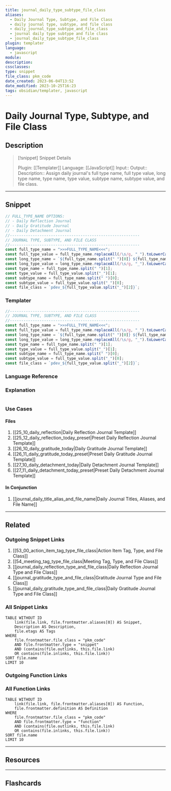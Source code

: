 ```yaml
---
title: journal_daily_type_subtype_file_class
aliases:
  - Daily Journal Type, Subtype, and File Class
  - daily journal type, subtype, and file class
  - daily_journal_type_subtype_and_file_class
  - journal daily type subtype and file class
  - journal_daily_type_subtype_file_class
plugin: templater
language:
  - javascript
module:
description:
cssclasses:
type: snippet
file_class: pkm_code
date_created: 2023-06-04T13:52
date_modified: 2023-10-25T16:23
tags: obsidian/templater, javascript
---
```

# Daily Journal Type, Subtype, and File Class

## Description

> [!snippet] Snippet Details
>
> Plugin: [[Templater]]
> Language: [[JavaScript]]
> Input::
> Output::
> Description:: Assign daily journal's full type name, full type value, long type name, type name, type value, subtype name, subtype value, and file class.

---

## Snippet

<!-- Add the full code including explanatory comments  -->

```javascript
// FULL_TYPE_NAME OPTIONS:
// - Daily Reflection Journal
// - Daily Gratitude Journal
// - Daily Detachment Journal
//---------------------------------------------------------
// JOURNAL TYPE, SUBTYPE, AND FILE CLASS
//---------------------------------------------------------
const full_type_name = ">>>FULL_TYPE_NAME<<<";
const full_type_value = full_type_name.replaceAll(/\s/g, "_").toLowerCase();
const long_type_name = `${full_type_name.split(" ")[0]} ${full_type_name.split(" ")[1]}`;
const long_type_value = long_type_name.replaceAll(/\s/g, "_").toLowerCase();
const type_name = full_type_name.split(" ")[1];
const type_value = full_type_value.split("_")[1];
const subtype_name = full_type_name.split(" ")[0];
const subtype_value = full_type_value.split("_")[0];
const file_class = `pdev_${full_type_value.split("_")[2]}`;
```

### Templater

<!-- Add the full code excluding explanatory comments  -->

```javascript
//---------------------------------------------------------
// JOURNAL TYPE, SUBTYPE, AND FILE CLASS
//---------------------------------------------------------
const full_type_name = ">>>FULL_TYPE_NAME<<<";
const full_type_value = full_type_name.replaceAll(/\s/g, "_").toLowerCase();
const long_type_name = `${full_type_name.split(" ")[0]} ${full_type_name.split(" ")[1]}`;
const long_type_value = long_type_name.replaceAll(/\s/g, "_").toLowerCase();
const type_name = full_type_name.split(" ")[1];
const type_value = full_type_value.split("_")[1];
const subtype_name = full_type_name.split(" ")[0];
const subtype_value = full_type_value.split("_")[0];
const file_class = `pdev_${full_type_value.split("_")[2]}`;
```

### Language Reference

<!-- Recreate the code with links to files  -->

### Explanation

```javascript

```

### Use Cases

#### Files

1. [[25_10_daily_reflection|Daily Reflection Journal Template]]
2. [[25_12_daily_reflection_today_preset|Preset Daily Reflection Journal Template]]
3. [[26_10_daily_gratitude_today|Daily Gratitude Journal Template]]
4. [[26_11_daily_gratitude_today_preset|Preset Daily Gratitude Journal Template]]
5. [[27_10_daily_detachment_today|Daily Detachment Journal Template]]
6. [[27_11_daily_detachment_today_preset|Preset Daily Detachment Journal Template]]

#### In Conjunction

1. [[journal_daily_title_alias_and_file_name|Daily Journal Titles, Aliases, and File Name]]

---

## Related

### Outgoing Snippet Links

<!-- Link related snippet here  -->

1. [[53_00_action_item_tag_type_file_class|Action Item Tag, Type, and File Class]]
2. [[54_meeting_tag_type_file_class|Meeting Tag, Type, and File Class]]
3. [[journal_daily_reflection_type_and_file_class|Daily Reflection Journal Type and File Class]]
4. [[journal_gratitude_type_and_file_class|Gratitude Journal Type and File Class]]
5. [[journal_daily_gratitude_type_and_file_class|Daily Gratitude Journal Type and File Class]]

### All Snippet Links

<!-- Query limit 10  -->

```dataview
TABLE WITHOUT ID
	link(file.link, file.frontmatter.aliases[0]) AS Snippet,
	Description AS Description,
	file.etags AS Tags
WHERE
	file.frontmatter.file_class = "pkm_code"
	AND file.frontmatter.type = "snippet"
	AND (contains(file.outlinks, this.file.link)
	OR contains(file.inlinks, this.file.link))
SORT file.name
LIMIT 10
```

### Outgoing Function Links

<!-- Link related functions here -->

### All Function Links

<!-- Query limit 10  -->

```dataview
TABLE WITHOUT ID
	link(file.link, file.frontmatter.aliases[0]) AS Function,
	file.frontmatter.definition AS Definition
WHERE
	file.frontmatter.file_class = "pkm_code"
	AND file.frontmatter.type = "function"
	AND (contains(file.outlinks, this.file.link)
	OR contains(file.inlinks, this.file.link))
SORT file.name
LIMIT 10
```

---

## Resources

---

## Flashcards

